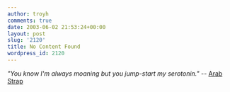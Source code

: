 ```yaml
---
author: troyh
comments: true
date: 2003-06-02 21:53:24+00:00
layout: post
slug: '2120'
title: No Content Found
wordpress_id: 2120
---
```


_"You know I'm always moaning but you jump-start my serotonin."_ -- [Arab Strap](http://arabstrap.co.uk/)
